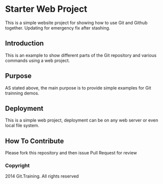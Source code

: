 # Starter Web Project

This is a simple website project for showing how to use Git and Github together.
Updating for emergency fix after stashing.

## Introduction

This is an example to show different parts of the Git repository and various commands using a web project.

## Purpose

AS stated above, the main purpose is to provide simple examples for Git trainning demos.

## Deployment

This is a simple web project, deployment can be on any web server or even local file system.

## How To Contribute

Please fork this repository and then issue Pull Request for review

### Copyright

2014 Git.Training. All rights reserved
